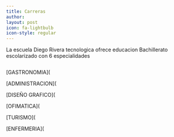 ```yaml
---
title: Carreras
author: 
layout: post
icon: fa-lightbulb
icon-style: regular
---
```

La escuela Diego Rivera tecnologica ofrece educacion Bachillerato escolarizado con 6 especialidades

<span class="image left"><img src="{{ 'assets/images/pic03.jpg' | relative_url }}" alt="" /></span>

[GASTRONOMIA](

[ADMINISTRACION](

[DISEÑO GRAFICO](

[OFIMATICA](

[TURISMO](

[ENFERMERIA](
